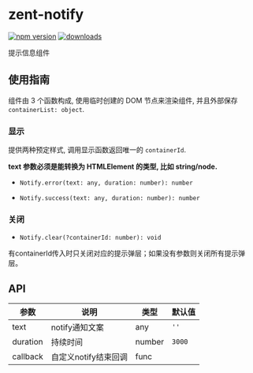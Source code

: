 # zent-notify

[![npm version](https://img.shields.io/npm/v/zent-notify.svg?style=flat)](https://www.npmjs.com/package/zent-notify) [![downloads](https://img.shields.io/npm/dt/zent-notify.svg)](https://www.npmjs.com/package/zent-notify)

提示信息组件

## 使用指南

组件由 3 个函数构成, 使用临时创建的 DOM 节点来渲染组件, 并且外部保存 `containerList: object`.

### 显示

提供两种预定样式, 调用显示函数返回唯一的 `containerId`.

**text 参数必须是能转换为 HTMLElement 的类型, 比如 string/node.**

- `Notify.error(text: any, duration: number): number`

- `Notify.success(text: any, duration: number): number`

### 关闭

-  `Notify.clear(?containerId: number): void`

有containerId传入时只关闭对应的提示弹层；如果没有参数则关闭所有提示弹层。

## API

| 参数       | 说明            | 类型     | 默认值    |
| -------- | ------------- | ------ | ------ |
| text     | notify通知文案    | any   | `''`   |
| duration | 持续时间          | number | `3000` |
| callback | 自定义notify结束回调 | func   |        |
